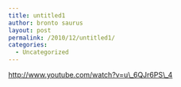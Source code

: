 ```yaml
---
title: untitled1
author: bronto saurus
layout: post
permalink: /2010/12/untitled1/
categories:
  - Uncategorized
---
```

http://www.youtube.com/watch?v=u\_6QJr6PS\_4